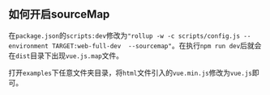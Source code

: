 ## 如何开启sourceMap

在`package.json`的`scripts:dev`修改为`"rollup -w -c scripts/config.js --environment TARGET:web-full-dev  --sourcemap"`。在执行`npm run dev`后就会在`dist`目录下出现`vue.js.map`文件。

打开`examples`下任意文件夹目录，将`html`文件引入的`vue.min.js`修改为`vue.js`即可。
